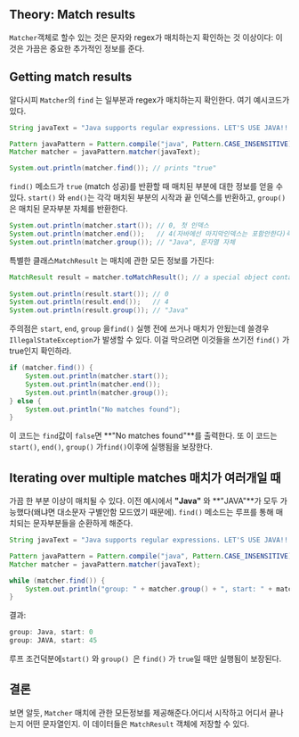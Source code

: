 ## Theory: Match results

`Matcher`객체로 할수 있는 것은 문자와 regex가 매치하는지 확인하는 것 이상이다: 이것은 가끔은 중요한 추가적인 정보를 준다.

## Getting match results

알다시피  `Matcher`의 `find` 는 일부분과 regex가 매치하는지 확인한다. 여기 예시코드가 있다.

```java
String javaText = "Java supports regular expressions. LET'S USE JAVA!!!";

Pattern javaPattern = Pattern.compile("java", Pattern.CASE_INSENSITIVE);
Matcher matcher = javaPattern.matcher(javaText);

System.out.println(matcher.find()); // prints "true"
```

 `find()` 메소드가 `true` (match 성공)를 반환할 때 매치된 부분에 대한 정보를 얻을 수 있다. `start()` 와 `end()`는 각각 매치된 부분의 시작과 끝 인덱스를 반환하고, `group()` 은 매치된 문자부분 자체를 반환한다.

```java
System.out.println(matcher.start()); // 0, 첫 인덱스
System.out.println(matcher.end());   // 4(자바에선 마지막인덱스는 포함안한다)즉 3다음
System.out.println(matcher.group()); // "Java", 문자열 자체
```

특별한 클래스`MatchResult` 는 매치에 관한 모든 정보를 가진다:

```java
MatchResult result = matcher.toMatchResult(); // a special object containing match results
        
System.out.println(result.start()); // 0
System.out.println(result.end());   // 4
System.out.println(result.group()); // "Java"
```

주의점은 `start`, `end`, `group` 을`find()` 실행 전에 쓰거나 매치가 안됬는데 쓸경우 `IllegalStateException`가 발생할 수 있다. 이걸 막으려면 이것들을 쓰기전 `find()` 가 true인지 확인하라.

```java
if (matcher.find()) {
    System.out.println(matcher.start());
    System.out.println(matcher.end());
    System.out.println(matcher.group());
} else {
    System.out.println("No matches found");
}
```

이 코드는 `find`값이 `false`면 **"No matches found"**를 출력한다. 또 이 코드는`start()`, `end()`, `group()` 가`find()`이후에 실행됨을 보장한다.

## Iterating over multiple matches 매치가 여러개일 때

가끔 한 부분 이상이 매치될 수 있다. 이전 예시에서 **"Java"** 와 **"JAVA"**가 모두 가능했다(왜냐면 대소문자 구별안함 모드였기 때문에).  `find()` 메소드는 루프를 통해 매치되는 문자부분들을 순환하게 해준다.

```java
String javaText = "Java supports regular expressions. LET'S USE JAVA!!!";

Pattern javaPattern = Pattern.compile("java", Pattern.CASE_INSENSITIVE);
Matcher matcher = javaPattern.matcher(javaText);

while (matcher.find()) {
    System.out.println("group: " + matcher.group() + ", start: " + matcher.start());
}
```

결과:

```java
group: Java, start: 0
group: JAVA, start: 45
```

루프 조건덕분에`start()` 와 `group() `은 `find()` 가 `true`일 때만 실행됨이 보장된다.

## 결론

보면 알듯, `Matcher` 매치에 관한 모든정보를 제공해준다.어디서 시작하고 어디서 끝나는지 어떤 문자열인지. 이 데이터들은 `MatchResult` 객체에 저장할 수 있다.